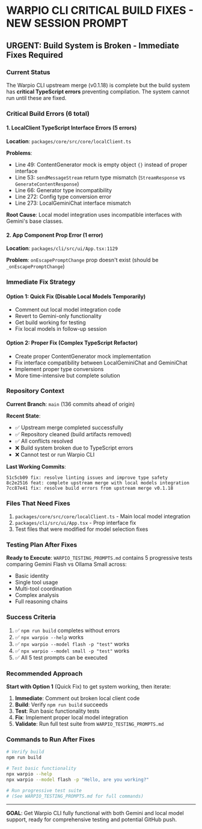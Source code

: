 # WARPIO CLI CRITICAL BUILD FIXES - NEW SESSION PROMPT

## URGENT: Build System is Broken - Immediate Fixes Required

### Current Status

The Warpio CLI upstream merge (v0.1.18) is complete but the build system has **critical TypeScript errors** preventing compilation. The system cannot run until these are fixed.

### Critical Build Errors (6 total)

#### 1. LocalClient TypeScript Interface Errors (5 errors)

**Location**: `packages/core/src/core/localClient.ts`

**Problems**:

- Line 49: ContentGenerator mock is empty object `{}` instead of proper interface
- Line 53: `sendMessageStream` return type mismatch (`StreamResponse` vs `GenerateContentResponse`)
- Line 66: Generator type incompatibility
- Line 272: Config type conversion error
- Line 273: LocalGeminiChat interface mismatch

**Root Cause**: Local model integration uses incompatible interfaces with Gemini's base classes.

#### 2. App Component Prop Error (1 error)

**Location**: `packages/cli/src/ui/App.tsx:1129`

**Problem**: `onEscapePromptChange` prop doesn't exist (should be `_onEscapePromptChange`)

### Immediate Fix Strategy

#### Option 1: Quick Fix (Disable Local Models Temporarily)

- Comment out local model integration code
- Revert to Gemini-only functionality
- Get build working for testing
- Fix local models in follow-up session

#### Option 2: Proper Fix (Complex TypeScript Refactor)

- Create proper ContentGenerator mock implementation
- Fix interface compatibility between LocalGeminiChat and GeminiChat
- Implement proper type conversions
- More time-intensive but complete solution

### Repository Context

**Current Branch**: `main` (136 commits ahead of origin)

**Recent State**:

- ✅ Upstream merge completed successfully
- ✅ Repository cleaned (build artifacts removed)
- ✅ All conflicts resolved
- ❌ Build system broken due to TypeScript errors
- ❌ Cannot test or run Warpio CLI

**Last Working Commits**:

```
51c5cb09 fix: resolve linting issues and improve type safety
8c2e2516 feat: complete upstream merge with local models integration
7cc87e41 fix: resolve build errors from upstream merge v0.1.18
```

### Files That Need Fixes

1. `packages/core/src/core/localClient.ts` - Main local model integration
2. `packages/cli/src/ui/App.tsx` - Prop interface fix
3. Test files that were modified for model selection fixes

### Testing Plan After Fixes

**Ready to Execute**: `WARPIO_TESTING_PROMPTS.md` contains 5 progressive tests comparing Gemini Flash vs Ollama Small across:

- Basic identity
- Single tool usage
- Multi-tool coordination
- Complex analysis
- Full reasoning chains

### Success Criteria

1. ✅ `npm run build` completes without errors
2. ✅ `npx warpio --help` works
3. ✅ `npx warpio --model flash -p "test"` works
4. ✅ `npx warpio --model small -p "test"` works
5. ✅ All 5 test prompts can be executed

### Recommended Approach

**Start with Option 1** (Quick Fix) to get system working, then iterate:

1. **Immediate**: Comment out broken local client code
2. **Build**: Verify `npm run build` succeeds
3. **Test**: Run basic functionality tests
4. **Fix**: Implement proper local model integration
5. **Validate**: Run full test suite from `WARPIO_TESTING_PROMPTS.md`

### Commands to Run After Fixes

```bash
# Verify build
npm run build

# Test basic functionality
npx warpio --help
npx warpio --model flash -p "Hello, are you working?"

# Run progressive test suite
# (See WARPIO_TESTING_PROMPTS.md for full commands)
```

---

**GOAL**: Get Warpio CLI fully functional with both Gemini and local model support, ready for comprehensive testing and potential GitHub push.
